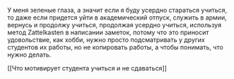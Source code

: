 У меня зеленые глаза, а значит если я буду усердно стараться учиться, то даже если придется уйти в академический отпуск, служить в армии, вернусь и продолжу учиться, продолжая усердно учиться, используя метод Zattelkasten в написании заметок, потому что это приносит удовольствие, как хобби, нужно просто подсматривать у других студентов их работы, но не копировать работы, а чтобы понимать, что нужно делать.

[[Что мотивирует студента учиться и не сдаваться]]
